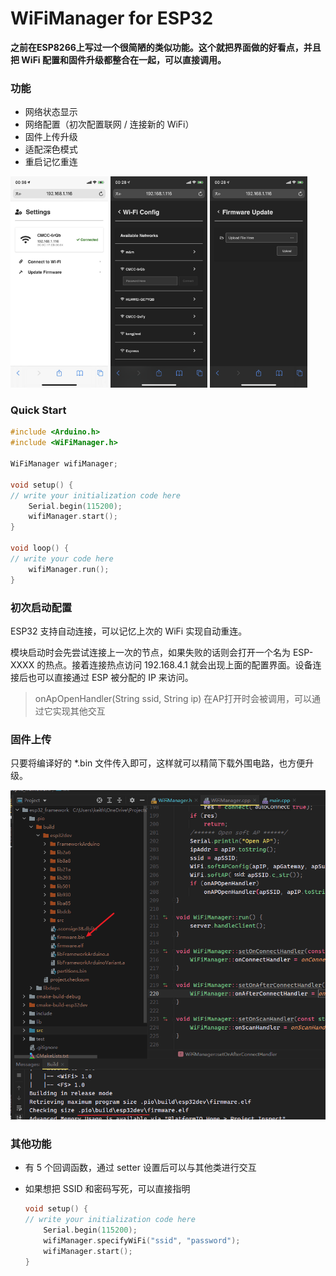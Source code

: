 # WiFiManager for ESP32

**之前在ESP8266上写过一个很简陋的类似功能。这个就把界面做的好看点，并且把 WiFi 配置和固件升级都整合在一起，可以直接调用。**

### 功能
- 网络状态显示
- 网络配置（初次配置联网 / 连接新的 WiFi）
- 固件上传升级
- 适配深色模式
- 重启记忆重连

<img src="https://raw.githubusercontent.com/HongDing97/imgs/main/20210509003650.jpg" style="zoom:33%;" />
<img src="https://raw.githubusercontent.com/HongDing97/imgs/main/20210509003534.png" style="zoom:33%;" />
<img src="https://raw.githubusercontent.com/HongDing97/imgs/main/20210509003544.png" style="zoom:33%;" />

### Quick Start
```cpp
#include <Arduino.h>
#include <WiFiManager.h>

WiFiManager wifiManager;

void setup() {
// write your initialization code here    
    Serial.begin(115200);
    wifiManager.start();
}

void loop() {
// write your code here
    wifiManager.run();
}
```

### 初次启动配置

ESP32 支持自动连接，可以记忆上次的 WiFi 实现自动重连。

模块启动时会先尝试连接上一次的节点，如果失败的话则会打开一个名为 ESP-XXXX 的热点。接着连接热点访问 192.168.4.1 就会出现上面的配置界面。设备连接后也可以直接通过 ESP 被分配的 IP 来访问。

> onApOpenHandler(String ssid, String ip)  在AP打开时会被调用，可以通过它实现其他交互

### 固件上传

只要将编译好的 *.bin 文件传入即可，这样就可以精简下载外围电路，也方便升级。

![](https://raw.githubusercontent.com/HongDing97/imgs/main/20210509005623.png)

### 其他功能

- 有 5 个回调函数，通过 setter 设置后可以与其他类进行交互

- 如果想把 SSID 和密码写死，可以直接指明

  ```cpp
  void setup() {
  // write your initialization code here
      Serial.begin(115200);
      wifiManager.specifyWiFi("ssid", "password");
      wifiManager.start();
  }
  ```

  
